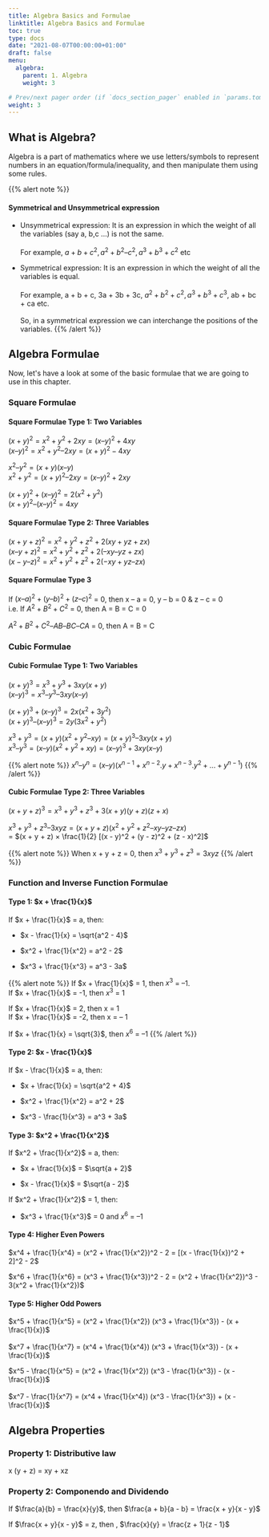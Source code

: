 ```yaml
---
title: Algebra Basics and Formulae
linktitle: Algebra Basics and Formulae 
toc: true
type: docs
date: "2021-08-07T00:00:00+01:00"
draft: false
menu:
  algebra:
    parent: 1. Algebra
    weight: 3

# Prev/next pager order (if `docs_section_pager` enabled in `params.toml`)
weight: 3
---
```


## What is Algebra? 

Algebra is a part of mathematics where we use letters/symbols to represent numbers in an equation/formula/inequality, and then manipulate them using some rules. 

{{% alert note %}}
#### Symmetrical and Unsymmetrical expression

* Unsymmetrical expression: It is an expression in which the weight of all the variables (say a, b,c ...) is not the same. <br><br>
For example, $a + b + c^2, a^2 + b^2 – c^2, a^3 + b^3 + c^2$ etc

* Symmetrical expression: It is an expression in which the weight of all the variables is equal. <br><br>
For example, a + b + c, 3a + 3b + 3c, $a^2 + b^2 + c^2, a^3 + b^3 + c^3$, ab + bc + ca etc. <br><br>
So, in a symmetrical expression we can interchange the positions of the variables. 
{{% /alert %}}


## Algebra Formulae

Now, let's have a look at some of the basic formulae that we are going to use in this chapter. 

### Square Formulae

#### Square Formulae Type 1: Two Variables

$(x + y)^2 = x^2 + y^2 + 2xy = (x – y)^2 + 4xy$ <br>
$(x – y)^2 = x^2 + y^2 – 2xy = (x + y)^2 - 4xy$

$x^2 – y^2 = (x + y)(x – y)$ <br>
$x^2 + y^2 = (x + y)^2 – 2xy = (x – y)^2 + 2xy$

$(x + y)^2 + (x – y)^2 = 2(x^2 + y^2)$ <br>
$(x + y)^2 – (x – y)^2 = 4xy$

#### Square Formulae Type 2: Three Variables

$(x +y + z)^2 = x^2 + y^2 + z^2 + 2(xy + yz + zx)$ <br>
$(x – y + z)^2 = x^2 + y^2 + z^2 + 2(–xy – yz + zx)$ <br>
$(x - y – z)^2 = x^2 + y^2 + z^2 + 2(-xy + yz – zx)$

#### Square Formulae Type 3

If $(x – a)^2 + (y – b)^2 + (z – c)^2$ = 0, then x – a = 0, y – b = 0 & z – c = 0 <br>
i.e. If $A^2 + B^2 + C^2$ = 0, then A = B = C = 0

$A^2 + B^2 + C^2 – AB – BC – CA$ = 0, then A = B = C


### Cubic Formulae

#### Cubic Formulae Type 1: Two Variables

$(x + y)^3 = x^3 + y^3 + 3xy (x + y)$ <br>
$(x – y)^3 = x^3 – y^3 – 3xy(x – y)$

$(x + y)^3 + (x – y)^3 = 2x(x^2 + 3y^2)$ <br>
$(x + y)^3 – (x – y)^3 = 2y(3x^2 + y^2)$

$x^3 + y^3 = (x + y) (x^2 + y^2 – xy) = (x + y)^3 – 3xy (x + y)$ <br>
$x^3 – y^3 = (x – y) (x^2 + y^2 + xy) = (x – y)^3 + 3xy (x – y)$

{{% alert note %}}
$x^n – y^n = (x – y) (x^{n - 1} + x^{n - 2}.y + x^{n - 3}.y^2 + ... + y^{n - 1})$
{{% /alert %}}

#### Cubic Formulae Type 2: Three Variables

$(x + y + z)^3 = x^3 + y^3 + z^3 + 3(x + y) (y + z) (z + x)$ 

$x^3 + y^3 + z^3 – 3 xyz = (x + y + z) (x^2 + y^2 + z^2 – xy – yz – zx)$ <br>
= $(x + y + z) × \frac{1}{2} [(x - y)^2 + (y - z)^2 + (z - x)^2]$ <br>

{{% alert note %}}
When x + y + z = 0, then $x^3 + y^3 + z^3 = 3xyz$
{{% /alert %}}


### Function and Inverse Function Formulae

#### Type 1: $x + \frac{1}{x}$

If $x + \frac{1}{x}$ = a, then:

* $x - \frac{1}{x} = \sqrt{a^2 - 4}$

* $x^2 + \frac{1}{x^2} = a^2 - 2$

* $x^3 + \frac{1}{x^3} = a^3 - 3a$

{{% alert note %}}
If $x + \frac{1}{x}$ = 1, then $x^3$ = –1. <br>
If $x + \frac{1}{x}$ = -1, then $x^3$ = 1

If $x + \frac{1}{x}$ = 2, then x = 1 <br>
If $x + \frac{1}{x}$ = -2, then x = – 1

If $x + \frac{1}{x} = \sqrt{3}$, then $x^6$ = –1
{{% /alert %}}

#### Type 2: $x - \frac{1}{x}$

If $x - \frac{1}{x}$ = a, then:

* $x + \frac{1}{x} = \sqrt{a^2 + 4}$

* $x^2 + \frac{1}{x^2} = a^2 + 2$

* $x^3 - \frac{1}{x^3} = a^3 + 3a$

#### Type 3: $x^2 + \frac{1}{x^2}$

If $x^2 + \frac{1}{x^2}$ = a, then:

* $x + \frac{1}{x}$ = $\sqrt{a + 2}$

* $x - \frac{1}{x}$ = $\sqrt{a - 2}$

If $x^2 + \frac{1}{x^2}$ = 1, then:

* $x^3 + \frac{1}{x^3}$ = 0 and $x^6$ = –1

#### Type 4: Higher Even Powers

$x^4 + \frac{1}{x^4} = (x^2 + \frac{1}{x^2})^2 - 2 = [(x - \frac{1}{x})^2 + 2]^2 - 2$

$x^6 + \frac{1}{x^6} = (x^3 + \frac{1}{x^3})^2 - 2 = (x^2 + \frac{1}{x^2})^3 - 3(x^2 + \frac{1}{x^2})$

#### Type 5: Higher Odd Powers

$x^5 + \frac{1}{x^5} = (x^2 + \frac{1}{x^2}) (x^3 + \frac{1}{x^3}) - (x + \frac{1}{x})$ <br><br>
$x^7 + \frac{1}{x^7} = (x^4 + \frac{1}{x^4}) (x^3 + \frac{1}{x^3}) - (x + \frac{1}{x})$

$x^5 - \frac{1}{x^5} = (x^2 + \frac{1}{x^2}) (x^3 - \frac{1}{x^3}) - (x - \frac{1}{x})$ <br><br>
$x^7 - \frac{1}{x^7} = (x^4 + \frac{1}{x^4}) (x^3 - \frac{1}{x^3}) + (x - \frac{1}{x})$


## Algebra Properties

### Property 1: Distributive law

x (y + z) = xy + xz 


### Property 2: Componendo and Dividendo

If $\frac{a}{b} = \frac{x}{y}$, then $\frac{a + b}{a - b} = \frac{x + y}{x - y}$ 

If $\frac{x + y}{x - y}$ = z, then , $\frac{x}{y} = \frac{z + 1}{z - 1}$ 
